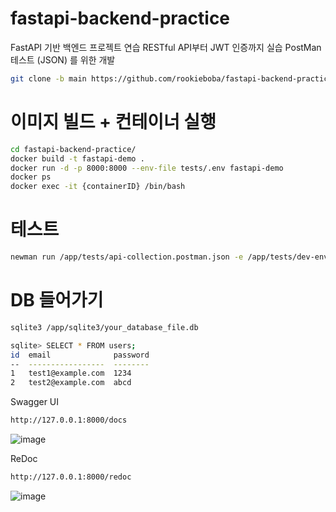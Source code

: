# fastapi-backend-practice
FastAPI 기반 백엔드 프로젝트 연습 
RESTful API부터 JWT 인증까지 실습
PostMan 테스트 (JSON) 를 위한 개발

```bash
git clone -b main https://github.com/rookieboba/fastapi-backend-practice/
```

# 이미지 빌드 + 컨테이너 실행
```bash
cd fastapi-backend-practice/
docker build -t fastapi-demo .
docker run -d -p 8000:8000 --env-file tests/.env fastapi-demo
docker ps
docker exec -it {containerID} /bin/bash
```

# 테스트
```bash
newman run /app/tests/api-collection.postman.json -e /app/tests/dev-environment.postman.json
```

# DB 들어가기
```bash
sqlite3 /app/sqlite3/your_database_file.db

sqlite> SELECT * FROM users;
id  email              password
--  -----------------  --------
1   test1@example.com  1234    
2   test2@example.com  abcd    
```

Swagger UI

```bash
http://127.0.0.1:8000/docs
```

![image](https://github.com/user-attachments/assets/310be3a7-d31b-4f5b-b035-0e4fff50a16f)



ReDoc

```bash
http://127.0.0.1:8000/redoc
```

![image](https://github.com/user-attachments/assets/ea6ed652-64a7-425c-ba4f-9a4eadc6409a)
